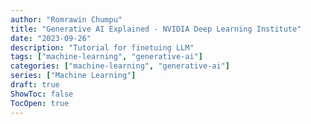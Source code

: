 ```yaml
---
author: "Romrawin Chumpu"
title: "Generative AI Explained - NVIDIA Deep Learning Institute"
date: "2023-09-26"
description: "Tutorial for finetuing LLM"
tags: ["machine-learning", "generative-ai"]
categories: ["machine-learning", "generative-ai"]
series: ["Machine Learning"]
draft: true
ShowToc: false
TocOpen: true
---
```

